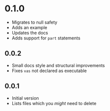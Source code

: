 # 0.1.0

- Migrates to null safety
- Adds an example
- Updates the docs
- Adds support for `part` statements

## 0.0.2

- Small docs style and structural improvements
- Fixes `vas` not declared as executable

## 0.0.1

- Initial version
- Lists files which you *might* need to delete
